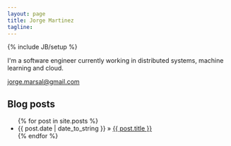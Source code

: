 ```yaml
---
layout: page
title: Jorge Martinez
tagline: 
---
```

{% include JB/setup %}

I'm a software engineer currently working in distributed systems, machine learning and cloud.
 
<jorge.marsal@gmail.com>

<h2>Blog posts</h2>
<ul class="posts">
  {% for post in site.posts %}
    <li><span>{{ post.date | date_to_string }}</span> &raquo; <a href="{{ BASE_PATH }}{{ post.url }}">{{ post.title }}</a></li>
  {% endfor %}
</ul>



